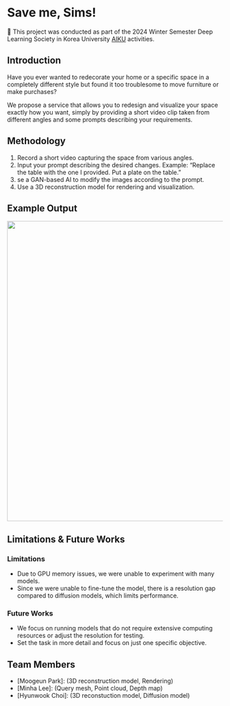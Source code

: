 # Save me, Sims!

📢 This project was conducted as part of the 2024 Winter Semester Deep Learning Society in Korea University [AIKU](https://github.com/AIKU-Official) activities.

## Introduction

Have you ever wanted to redecorate your home or a specific space in a completely different style but found it too troublesome to move furniture or make purchases?

We propose a service that allows you to redesign and visualize your space exactly how you want, simply by providing a short video clip taken from different angles and some prompts describing your requirements.

## Methodology

1. Record a short video capturing the space from various angles.
2. Input your prompt describing the desired changes.
   Example: “Replace the table with the one I provided. Put a plate on the table.”
3. se a GAN-based AI to modify the images according to the prompt.
4. Use a 3D reconstruction model for rendering and visualization.

## Example Output

<p align="center"><img width="700" src="https://github.com/user-attachments/assets/66b56e96-d1d0-4da4-8c0f-7ef8d5fa6e67"></p>   

## Limitations & Future Works
### Limitations
* Due to GPU memory issues, we were unable to experiment with many models.
* Since we were unable to fine-tune the model, there is a resolution gap compared to diffusion models, which limits performance.

### Future Works
* We focus on running models that do not require extensive computing resources or adjust the resolution for testing.
* Set the task in more detail and focus on just one specific objective.

## Team Members

- [Moogeun Park]: (3D reconstruction model, Rendering)
- [Minha Lee]: (Query mesh, Point cloud, Depth map)
- [Hyunwook Choi]: (3D reconstuction model, Diffusion model)
